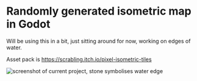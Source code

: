 # Randomly generated isometric map in Godot
Will be using this in a bit, just sitting around for now, working on edges of water.

Asset pack is https://scrabling.itch.io/pixel-isometric-tiles

![screenshot of current project, stone symbolises water edge](https://i.imgur.com/FD64B8m.png)